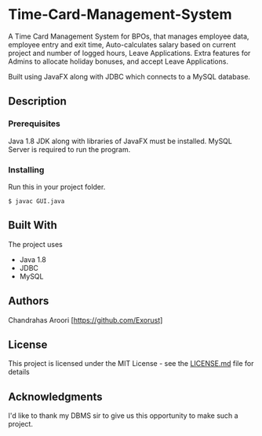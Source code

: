 # Time-Card-Management-System

A Time Card Management System for BPOs, that manages employee data, employee entry and exit time, Auto-calculates salary based on current project and number of logged hours, Leave Applications. Extra features for Admins to allocate holiday bonuses, and accept Leave Applications.

Built using JavaFX along with JDBC which connects to a MySQL database.

## Description



### Prerequisites

Java 1.8 JDK along with libraries of JavaFX must be installed. MySQL Server is required to run the program.

### Installing

Run this in your project folder.
```
$ javac GUI.java
```

## Built With

The project uses 
- Java 1.8
- JDBC
- MySQL

## Authors

Chandrahas Aroori [https://github.com/Exorust]

## License

This project is licensed under the MIT License - see the [LICENSE.md](LICENSE.md) file for details

## Acknowledgments

I'd like to thank my DBMS sir to give us this opportunity to make such a project.
